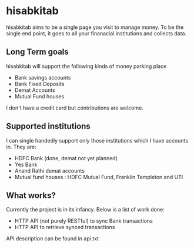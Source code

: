 hisabkitab
==========

hisabkitab aims to be a single page you visit to manage money. To be the 
single end point, it goes to all your finanacial institutions and 
collects data.

Long Term goals
---------------

hisabkitab will support the following kinds of money parking place

* Bank savings accounts
* Bank Fixed Deposits
* Demat Accounts
* Mutual Fund houses

I don't have a credit card but contributions are welcome.

Supported institutions
----------------------

I can single handedly support only those institutions which I have accounts in. They are:

* HDFC Bank (done, demat not yet planned)
* Yes Bank
* Anand Rathi demat accounts
* Mutual fund houses : HDFC Mutual Fund, Franklin Templeton and UTI 

What works?
-----------

Currently the project is in its infancy. Below is a list of work done:

* HTTP API (not purely RESTful) to sync Bank transactions 
* HTTP API to retrieve synced transactions

API description can be found in api.txt
